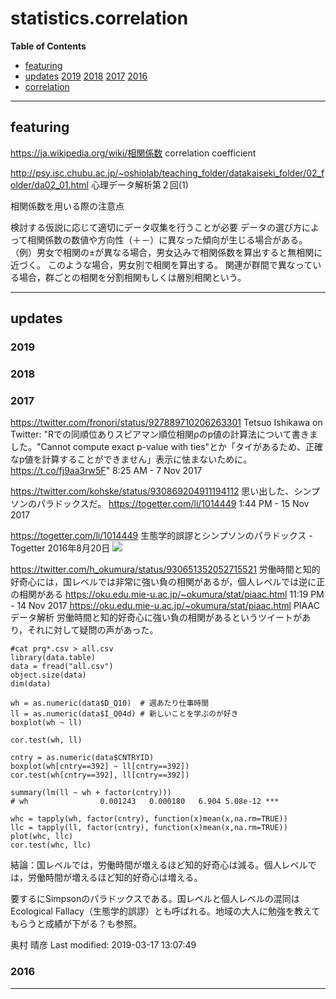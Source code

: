 # statistics.correlation

**Table of Contents**
- [featuring](#featuring)
- [updates](#updates)
[2019](#2019)
[2018](#2018)
[2017](#2017)
[2016](#2016)
- [correlation](#correlation)

----------
## featuring

https://ja.wikipedia.org/wiki/相関係数
correlation coefficient

http://psy.isc.chubu.ac.jp/~oshiolab/teaching_folder/datakaiseki_folder/02_folder/da02_01.html
心理データ解析第２回(1)

相関係数を用いる際の注意点

検討する仮説に応じて適切にデータ収集を行うことが必要
データの選び方によって相関係数の数値や方向性（＋－）に異なった傾向が生じる場合がある。
（例）男女で相関の±が異なる場合，男女込みで相関係数を算出すると無相関に近づく。
このような場合，男女別で相関を算出する。
関連が群間で異なっている場合，群ごとの相関を分割相関もしくは層別相関という。

----------
## updates

### 2019

### 2018

### 2017

https://twitter.com/fronori/status/927889710206263301
Tetsuo Ishikawa on Twitter: "Rでの同順位ありスピアマン順位相関ρのp値の計算法について書きました。"Cannot compute exact p-value with ties"とか「タイがあるため、正確なp値を計算することができません」表示に怯まないために。 https://t.co/fj9aa3rw5F"
8:25 AM - 7 Nov 2017

https://twitter.com/kohske/status/930869204911194112
思い出した、シンプソンのパラドックスだ。 https://togetter.com/li/1014449
1:44 PM - 15 Nov 2017

https://togetter.com/li/1014449
生態学的誤謬とシンプソンのパラドックス - Togetter
2016年8月20日
![](https://pbs.twimg.com/media/CqQfKiAUAAAdI4D.png:small)

https://twitter.com/h_okumura/status/930651352052715521
労働時間と知的好奇心には，国レベルでは非常に強い負の相関があるが，個人レベルでは逆に正の相関がある https://oku.edu.mie-u.ac.jp/~okumura/stat/piaac.html
11:19 PM - 14 Nov 2017
https://oku.edu.mie-u.ac.jp/~okumura/stat/piaac.html
PIAACデータ解析
労働時間と知的好奇心に強い負の相関があるというツイートがあり，それに対して疑問の声があった。

	#cat prg*.csv > all.csv
	library(data.table)
	data = fread("all.csv")
	object.size(data)
	dim(data)

	wh = as.numeric(data$D_Q10)  # 週あたり仕事時間
	ll = as.numeric(data$I_Q04d) # 新しいことを学ぶのが好き
	boxplot(wh ~ ll)

	cor.test(wh, ll)

	cntry = as.numeric(data$CNTRYID)
	boxplot(wh[cntry==392] ~ ll[cntry==392])
	cor.test(wh[cntry==392], ll[cntry==392])

	summary(lm(ll ~ wh + factor(cntry)))
    # wh                0.001243   0.000180   6.904 5.08e-12 ***

	whc = tapply(wh, factor(cntry), function(x)mean(x,na.rm=TRUE))
	llc = tapply(ll, factor(cntry), function(x)mean(x,na.rm=TRUE))
	plot(whc, llc)
	cor.test(whc, llc)

結論：国レベルでは，労働時間が増えるほど知的好奇心は減る。個人レベルでは，労働時間が増えるほど知的好奇心は増える。

要するにSimpsonのパラドックスである。国レベルと個人レベルの混同はEcological Fallacy（生態学的誤謬）とも呼ばれる。地域の大人に勉強を教えてもらうと成績が下がる？も参照。

奥村 晴彦
Last modified: 2019-03-17 13:07:49


### 2016

----------
## 


